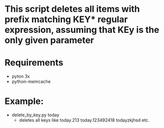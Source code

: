 # This script deletes all items with prefix matching KEY* regular expression, assuming that KEy is the only given parameter

# Requirements

* pyton 3x
* python-memcache

# Example:

* delete_by_key.py today
  * deletes all keys like today.213 today.123492418 todayzkjhsd etc.
